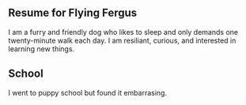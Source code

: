 ## Resume for Flying Fergus

I am a furry and friendly dog who likes to sleep and only demands one twenty-minute walk each day. I am resiliant, curious, and interested in learning new things.

## School 

I went to puppy school but found it embarrasing. 

